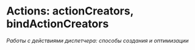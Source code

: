 # Actions: actionCreators, bindActionCreators
_Работы с действиями диспетчера: способы создания и оптимизации_

